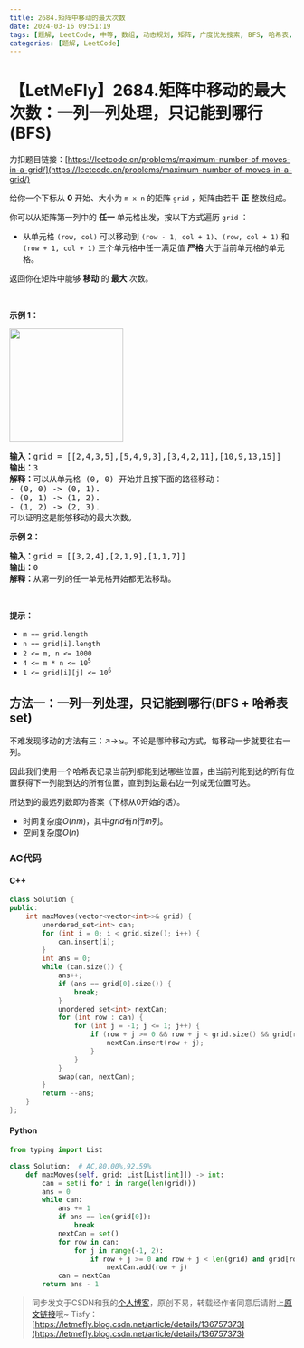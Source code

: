 ```yaml
---
title: 2684.矩阵中移动的最大次数
date: 2024-03-16 09:51:19
tags: [题解, LeetCode, 中等, 数组, 动态规划, 矩阵, 广度优先搜索, BFS, 哈希表, 哈希, set]
categories: [题解, LeetCode]
---
```


# 【LetMeFly】2684.矩阵中移动的最大次数：一列一列处理，只记能到哪行(BFS)

力扣题目链接：[https://leetcode.cn/problems/maximum-number-of-moves-in-a-grid/](https://leetcode.cn/problems/maximum-number-of-moves-in-a-grid/)

<p>给你一个下标从 <strong>0</strong> 开始、大小为 <code>m x n</code> 的矩阵 <code>grid</code> ，矩阵由若干 <strong>正</strong> 整数组成。</p>

<p>你可以从矩阵第一列中的 <strong>任一</strong> 单元格出发，按以下方式遍历&nbsp;<code>grid</code> ：</p>

<ul>
	<li>从单元格 <code>(row, col)</code> 可以移动到&nbsp;<code>(row - 1, col + 1)</code>、<code>(row, col + 1)</code> 和 <code>(row + 1, col + 1)</code> 三个单元格中任一满足值 <strong>严格</strong> 大于当前单元格的单元格。</li>
</ul>

<p>返回你在矩阵中能够 <strong>移动</strong> 的 <strong>最大</strong> 次数。</p>

<p>&nbsp;</p>

<p><strong>示例 1：</strong></p>
<img alt="" src="https://assets.leetcode.com/uploads/2023/04/11/yetgriddrawio-10.png" style="width: 201px; height: 201px;">
<pre><strong>输入：</strong>grid = [[2,4,3,5],[5,4,9,3],[3,4,2,11],[10,9,13,15]]
<strong>输出：</strong>3
<strong>解释：</strong>可以从单元格 (0, 0) 开始并且按下面的路径移动：
- (0, 0) -&gt; (0, 1).
- (0, 1) -&gt; (1, 2).
- (1, 2) -&gt; (2, 3).
可以证明这是能够移动的最大次数。</pre>

<p><strong>示例 2：</strong></p>

<pre><img alt="" src="https://assets.leetcode.com/uploads/2023/04/12/yetgrid4drawio.png">
<strong>输入：</strong>grid = [[3,2,4],[2,1,9],[1,1,7]]
<strong>输出：</strong>0
<strong>解释：</strong>从第一列的任一单元格开始都无法移动。
</pre>

<p>&nbsp;</p>

<p><strong>提示：</strong></p>

<ul>
	<li><code>m == grid.length</code></li>
	<li><code>n == grid[i].length</code></li>
	<li><code>2 &lt;= m, n &lt;= 1000</code></li>
	<li><code>4 &lt;= m * n &lt;= 10<sup>5</sup></code></li>
	<li><code>1 &lt;= grid[i][j] &lt;= 10<sup>6</sup></code></li>
</ul>


    
## 方法一：一列一列处理，只记能到哪行(BFS + 哈希表set)

不难发现移动的方法有三：↗→↘。不论是哪种移动方式，每移动一步就要往右一列。

因此我们使用一个哈希表记录当前列都能到达哪些位置，由当前列能到达的所有位置获得下一列能到达的所有位置，直到到达最右边一列或无位置可达。

所达到的最远列数即为答案（下标从0开始的话）。

+ 时间复杂度$O(nm)$，其中$grid$有$n$行$m$列。
+ 空间复杂度$O(n)$

### AC代码

#### C++

```cpp
class Solution {
public:
    int maxMoves(vector<vector<int>>& grid) {
        unordered_set<int> can;
        for (int i = 0; i < grid.size(); i++) {
            can.insert(i);
        }
        int ans = 0;
        while (can.size()) {
            ans++;
            if (ans == grid[0].size()) {
                break;
            }
            unordered_set<int> nextCan;
            for (int row : can) {
                for (int j = -1; j <= 1; j++) {
                    if (row + j >= 0 && row + j < grid.size() && grid[row + j][ans] > grid[row][ans - 1]) {
                        nextCan.insert(row + j);
                    }
                }
            }
            swap(can, nextCan);
        }
        return --ans;
    }
};
```

#### Python

```python
from typing import List

class Solution:  # AC,80.00%,92.59%
    def maxMoves(self, grid: List[List[int]]) -> int:
        can = set(i for i in range(len(grid)))
        ans = 0
        while can:
            ans += 1
            if ans == len(grid[0]):
                break
            nextCan = set()
            for row in can:
                for j in range(-1, 2):
                    if row + j >= 0 and row + j < len(grid) and grid[row + j][ans] > grid[row][ans - 1]:
                        nextCan.add(row + j)
            can = nextCan
        return ans - 1
```

> 同步发文于CSDN和我的[个人博客](https://blog.letmefly.xyz/)，原创不易，转载经作者同意后请附上[原文链接](https://blog.letmefly.xyz/2024/03/16/LeetCode%202684.%E7%9F%A9%E9%98%B5%E4%B8%AD%E7%A7%BB%E5%8A%A8%E7%9A%84%E6%9C%80%E5%A4%A7%E6%AC%A1%E6%95%B0/)哦~
> Tisfy：[https://letmefly.blog.csdn.net/article/details/136757373](https://letmefly.blog.csdn.net/article/details/136757373)
